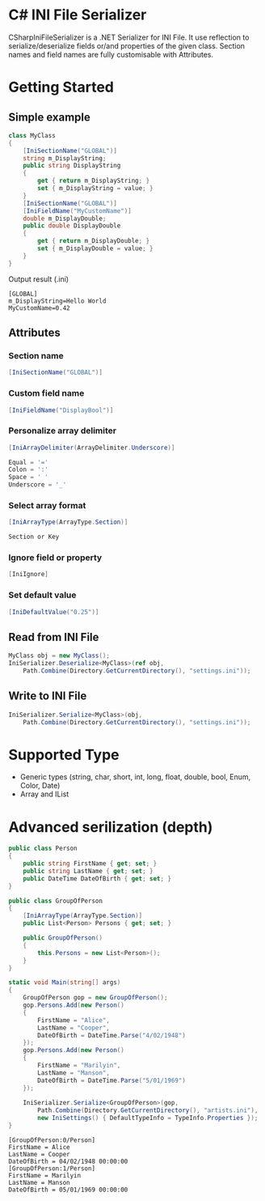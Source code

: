 # C# INI File Serializer
CSharpIniFileSerializer is a .NET Serializer for INI File. It use reflection to serialize/deserialize fields or/and properties of the given class.
Section names and field names are fully customisable with Attributes.
# Getting Started
## Simple example
```csharp
class MyClass
{
	[IniSectionName("GLOBAL")]
	string m_DisplayString;
	public string DisplayString
	{
		get { return m_DisplayString; }
		set { m_DisplayString = value; }
	}
	[IniSectionName("GLOBAL")]
	[IniFieldName("MyCustomName")]
	double m_DisplayDouble;
	public double DisplayDouble
	{
		get { return m_DisplayDouble; }
		set { m_DisplayDouble = value; }
	}
}
```
Output result (.ini)
```
[GLOBAL]
m_DisplayString=Hello World
MyCustomName=0.42
```
## Attributes
### Section name
```csharp
[IniSectionName("GLOBAL")]
```
### Custom field name
```csharp
[IniFieldName("DisplayBool")]
```
### Personalize array delimiter
```csharp
[IniArrayDelimiter(ArrayDelimiter.Underscore)]
```
```csharp
Equal = '='
Colon = ':'
Space = ' '
Underscore = '_'
```
### Select array format
```csharp
[IniArrayType(ArrayType.Section)]
```
```csharp
Section or Key
```
### Ignore field or property
```csharp
[IniIgnore]
```
### Set default value
```csharp
[IniDefaultValue("0.25")]
```
## Read from INI File
```csharp
MyClass obj = new MyClass();
IniSerializer.Deserialize<MyClass>(ref obj,
	Path.Combine(Directory.GetCurrentDirectory(), "settings.ini"));
```
## Write to INI File
```csharp
IniSerializer.Serialize<MyClass>(obj, 
	Path.Combine(Directory.GetCurrentDirectory(), "settings.ini"));
```
# Supported Type
- Generic types (string, char, short, int, long, float, double, bool, Enum, Color, Date)
- Array and IList

# Advanced serilization (depth)
```csharp
public class Person
{
    public string FirstName { get; set; }
    public string LastName { get; set; }
    public DateTime DateOfBirth { get; set; }
}

public class GroupOfPerson
{
    [IniArrayType(ArrayType.Section)]
    public List<Person> Persons { get; set; }

    public GroupOfPerson()
    {
        this.Persons = new List<Person>();
    }
}

static void Main(string[] args)
{
	GroupOfPerson gop = new GroupOfPerson();
	gop.Persons.Add(new Person() 
	{ 
		FirstName = "Alice", 
		LastName = "Cooper", 
		DateOfBirth = DateTime.Parse("4/02/1948") 
	});
	gop.Persons.Add(new Person() 
	{ 
		FirstName = "Marilyin", 
		LastName = "Manson", 
		DateOfBirth = DateTime.Parse("5/01/1969") 
	});
	
	IniSerializer.Serialize<GroupOfPerson>(gop,
		Path.Combine(Directory.GetCurrentDirectory(), "artists.ini"),
		new IniSettings() { DefaultTypeInfo = TypeInfo.Properties });
}
```
```
[GroupOfPerson:0/Person]
FirstName = Alice
LastName = Cooper
DateOfBirth = 04/02/1948 00:00:00
[GroupOfPerson:1/Person]
FirstName = Marilyin
LastName = Manson
DateOfBirth = 05/01/1969 00:00:00
```
